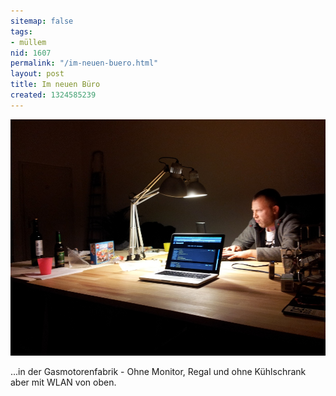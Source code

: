 ```yaml
---
sitemap: false
tags:
- müllem
nid: 1607
permalink: "/im-neuen-buero.html"
layout: post
title: Im neuen Büro
created: 1324585239
---
```

<img src="/assets/imgs/20111222_222051.jpg"  alt="Im neuen Büro" />
<p>...in der Gasmotorenfabrik - Ohne Monitor, Regal und ohne Kühlschrank aber mit WLAN von oben.</p>
